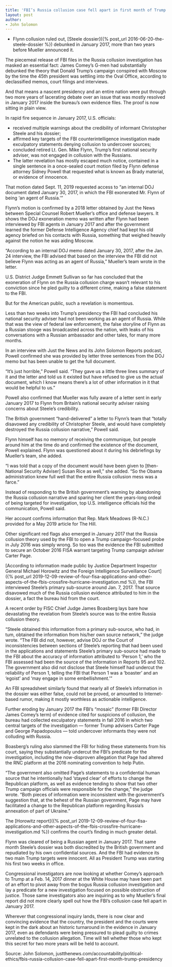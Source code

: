 ```yaml
---
title: 'FBI’s Russia collusion case fell apart in first month of Trump presidency, memos show'
layout: post
author:
- John Solomon
---
```


- Flynn collusion ruled out, [Steele dossier]({% post_url 2016-06-20-the-steele-dossier %}) debunked in January 2017, more than two years before Mueller announced it.

The piecemeal release of FBI files in the Russia collusion investigation has masked an essential fact: James Comey’s G-men had substantially debunked the theory that Donald Trump’s campaign conspired with Moscow by the time the 45th president was settling into the Oval Office, according to declassified memos, court filings and interviews.

And that means a nascent presidency and an entire nation were put through two more years of lacerating debate over an issue that was mostly resolved in January 2017 inside the bureau’s own evidence files. The proof is now sitting in plain view.

In rapid fire sequence in January 2017, U.S. officials:

- received multiple warnings about the credibility of informant Christopher Steele and his dossier;
- affirmed key targets of the FBI counterintelligence investigation made exculpatory statements denying collusion to undercover sources;
- concluded retired Lt. Gen. Mike Flynn, Trump’s first national security adviser, was not engaged in collusion with the Russians.
- The latter revelation has mostly escaped much notice, contained in a single sentence in a once-sealed court motion filed by Flynn defense attorney Sidney Powell that requested what is known as Brady material, or evidence of innocence.

That motion dated Sept. 11, 2019 requested access to “an internal DOJ document dated January 30, 2017, in which the FBI exonerated Mr. Flynn of being ‘an agent of Russia.’”

Flynn’s motion is confirmed by a 2018 letter obtained by Just the News between Special Counsel Robert Mueller’s office and defense lawyers. It shows the DOJ exoneration memo was written after Flynn had been interviewed by FBI agents in January 2017 and after the government learned the former Defense Intelligence Agency chief had kept his old agency briefed on his contacts with Russia, something that weighed heavily against the notion he was aiding Moscow.

“According to an internal DOJ memo dated January 30, 2017, after the Jan. 24 interview, the FBI advised that based on the interview the FBI did not believe Flynn was acting as an agent of Russia,” Mueller’s team wrote in the letter.

U.S. District Judge Emmett Sullivan so far has concluded that the exoneration of Flynn on the Russia collusion charge wasn’t relevant to his conviction since he pled guilty to a different crime, making a false statement to the FBI.

But for the American public, such a revelation is momentous.

Less than two weeks into Trump’s presidency the FBI had concluded his national security adviser had not been working as an agent of Russia. While that was the view of federal law enforcement, the false storyline of Flynn as a Russian stooge was broadcasted across the nation, with leaks of his conversations with a Russian ambassador and other tales, for many more months.

In an interview with Just the News and its John Solomon Reports podcast, Powell confirmed she was provided by letter three sentences from the DOJ memo but has been unable to get the full document.

“It’s just horrible,” Powell said. “They gave us a little three lines summary of it and the letter and told us it existed but have refused to give us the actual document, which I know means there’s a lot of other information in it that would be helpful to us.”

Powell also confirmed that Mueller was fully aware of a letter sent in early January 2017 to Flynn from Britain’s national security adviser raising concerns about Steele’s credibility.

The British government “hand-delivered” a letter to Flynn’s team that “totally disavowed any credibility of Christopher Steele, and would have completely destroyed the Russia collusion narrative,” Powell said.

Flynn himself has no memory of receiving the communique, but people around him at the time do and confirmed the existence of the document, Powell explained. Flynn was questioned about it during his debriefings by Mueller’s team, she added.

“I was told that a copy of the document would have been given to [then-National Security Adviser] Susan Rice as well,” she added. “So the Obama administration knew full well that the entire Russia collusion mess was a farce.”

Instead of responding to the British government’s warning by abandoning the Russia collusion narrative and sparing her client the years-long ordeal of being targeted for investigation, top U.S. intelligence officials hid the communication, Powell said.

Her account confirms information that Rep. Mark Meadows (R-N.C.) provided for a May 2019 article for The Hill.

Other significant red flags also emerged in January 2017 that the Russia collusion theory used by the FBI to open a Trump campaign-focused probe in July 2016 was simply wrong. So too was the evidence the FBI submitted to secure an October 2016 FISA warrant targeting Trump campaign adviser Carter Page.

[According to information made public by Justice Department Inspector General Michael Horowitz and the Foreign Intelligence Surveillance Court]({% post_url 2019-12-09-review-of-four-fisa-applications-and-other-aspects-of-the-fbis-crossfire-hurricane-investigation.md %}), the FBI interviewed Steele’s primary sub-source around Jan. 7, 2017. That source disavowed much of the Russia collusion evidence attributed to him in the dossier, a fact the bureau hid from the court.

A recent order by FISC Chief Judge James Boasberg lays bare how devastating the revelation from Steele’s source was to the entire Russia collusion theory.

“Steele obtained this information from a primary sub-source, who had, in tum, obtained the information from his/her own source network,” the judge wrote. “The FBI did not, however, advise DOJ or the Court of inconsistencies between sections of Steele’s reporting that had been used in the applications and statements Steele’s primary sub-source had made to the FBI about the accuracy of information attributed to ‘Person 1,’ who the FBI assessed had been the source of the information in Reports 95 and 102. The government also did not disclose that Steele himself had undercut the reliability of Person 1, telling the FBI that Person 1 was a ‘boaster’ and an ‘egoist’ and ‘may engage in some embellishment.’”

An FBI spreadsheet similarly found that nearly all of Steele’s information in the dossier was either false, could not be proved, or amounted to Internet-based rumor, making it mostly worthless as actionable intelligence.

Further eroding by January 2017 the FBI’s “mosaic” (former FBI Director James Comey’s term) of evidence cited for suspicions of collusion, the bureau had collected exculpatory statements in fall 2016 in which two central targets of the investigation — former Trump advisers Carter Page and George Papadopoulos — told undercover informants they were not colluding with Russia.

Boasberg’s ruling also slammed the FBI for hiding these statements from his court, saying they substantially undercut the FBI’s predicate for the investigation, including the now-disproven allegation that Page had altered the RNC platform at the 2016 nominating convention to help Putin.

“The government also omitted Page’s statements to a confidential human source that he intentionally had ‘stayed clear’ of efforts to change the Republican platform, as well as evidence tending to show that two other Trump campaign officials were responsible for the change,” the judge wrote. “Both pieces of information were inconsistent with the government’s suggestion that, at the behest of the Russian government, Page may have facilitated a change to the Republican platform regarding Russia’s annexation of part of Ukraine.”

The [Horowitz report]({% post_url 2019-12-09-review-of-four-fisa-applications-and-other-aspects-of-the-fbis-crossfire-hurricane-investigation.md %}) confirms the court’s finding in much greater detail.

Flynn was cleared of being a Russian agent in January 2017. That same month Steele’s dossier was both discredited by the British government and repudiated by his own confidential sources. And the FBI had evidence its two main Trump targets were innocent. All as President Trump was starting his first two weeks in office.

Congressional investigators are now looking at whether Comey’s approach to Trump at a Feb. 14, 2017 dinner at the White House may have been part of an effort to pivot away from the bogus Russia collusion investigation and lay a predicate for a new investigation focused on possible obstruction of justice. Those same investigators also are inquiring as to why Mueller’s final report did not more clearly spell out how the FBI’s collusion case fell apart in January 2017.

Wherever that congressional inquiry lands, there is now clear and convincing evidence that the country, the president and the courts were kept in the dark about an historic turnaround in the evidence in January 2017, even as defendants were being pressured to plead guilty to crimes unrelated to the collusion allegation. Time will tell whether those who kept this secret for two more years will be held to account.

Source: John Solomon, justthenews.com/accountability/political-ethics/fbis-russia-collusion-case-fell-apart-first-month-trump-presidency
